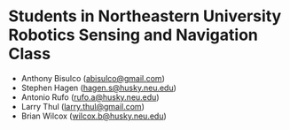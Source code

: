 # Students in Northeastern University Robotics Sensing and Navigation Class
* Anthony Bisulco (abisulco@gmail.com)
* Stephen Hagen (hagen.s@husky.neu.edu)
* Antonio Rufo (rufo.a@husky.neu.edu)
* Larry Thul (larry.thul@gmail.com)
* Brian Wilcox (wilcox.b@husky.neu.edu)
